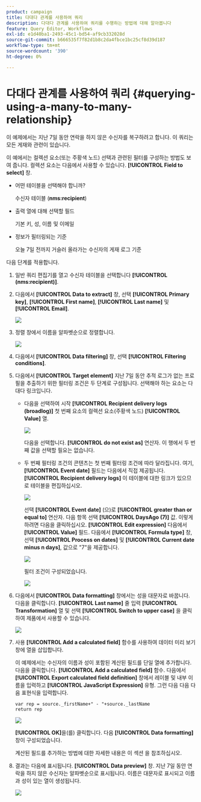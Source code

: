 ```yaml
---
product: campaign
title: 다대다 관계를 사용하여 쿼리
description: 다대다 관계를 사용하여 쿼리를 수행하는 방법에 대해 알아봅니다
feature: Query Editor, Workflows
exl-id: e1d40ba1-2493-45c1-bd54-af9cb332028d
source-git-commit: b666535f7f82d1b8c2da4fbce1bc25cf8d39d187
workflow-type: tm+mt
source-wordcount: '390'
ht-degree: 0%

---
```


# 다대다 관계를 사용하여 쿼리 {#querying-using-a-many-to-many-relationship}



이 예제에서는 지난 7일 동안 연락을 하지 않은 수신자를 복구하려고 합니다. 이 쿼리는 모든 게재와 관련이 있습니다.

이 예에서는 컬렉션 요소(또는 주황색 노드) 선택과 관련된 필터를 구성하는 방법도 보여 줍니다. 컬렉션 요소는 다음에서 사용할 수 있습니다. **[!UICONTROL Field to select]** 창.

* 어떤 테이블을 선택해야 합니까?

  수신자 테이블 (**nms:recipient**)

* 출력 열에 대해 선택할 필드

  기본 키, 성, 이름 및 이메일

* 정보가 필터링되는 기준

  오늘 7일 전까지 거슬러 올라가는 수신자의 게재 로그 기준

다음 단계를 적용합니다.

1. 일반 쿼리 편집기를 열고 수신자 테이블을 선택합니다 **[!UICONTROL (nms:recipient)]**.
1. 다음에서 **[!UICONTROL Data to extract]** 창, 선택 **[!UICONTROL Primary key]**, **[!UICONTROL First name]**, **[!UICONTROL Last name]** 및 **[!UICONTROL Email]**.

   ![](assets/query_editor_nveau_33.png)

1. 정렬 창에서 이름을 알파벳순으로 정렬합니다.

   ![](assets/query_editor_nveau_34.png)

1. 다음에서 **[!UICONTROL Data filtering]** 창, 선택 **[!UICONTROL Filtering conditions]**.
1. 다음에서 **[!UICONTROL Target element]** 지난 7일 동안 추적 로그가 없는 프로필을 추출하기 위한 필터링 조건은 두 단계로 구성됩니다. 선택해야 하는 요소는 다대다 링크입니다.

   * 다음을 선택하여 시작 **[!UICONTROL Recipient delivery logs (broadlog)]** 첫 번째 요소의 컬렉션 요소(주황색 노드) **[!UICONTROL Value]** 열.

     ![](assets/query_editor_nveau_67.png)

     다음을 선택합니다. **[!UICONTROL do not exist as]** 연산자. 이 행에서 두 번째 값을 선택할 필요는 없습니다.

   * 두 번째 필터링 조건의 콘텐츠는 첫 번째 필터링 조건에 따라 달라집니다. 여기, **[!UICONTROL Event date]** 필드는 다음에서 직접 제공됩니다. **[!UICONTROL Recipient delivery logs]** 이 테이블에 대한 링크가 있으므로 테이블을 편집하십시오.

     ![](assets/query_editor_nveau_36.png)

     선택 **[!UICONTROL Event date]** (으)로 **[!UICONTROL greater than or equal to]** 연산자. 다음 항목 선택 **[!UICONTROL DaysAgo (7)]** 값. 이렇게 하려면 다음을 클릭하십시오. **[!UICONTROL Edit expression]** 다음에서 **[!UICONTROL Value]** 필드. 다음에서 **[!UICONTROL Formula type]** 창, 선택 **[!UICONTROL Process on dates]** 및 **[!UICONTROL Current date minus n days]**, 값으로 &quot;7&quot;을 제공합니다.

     ![](assets/query_editor_nveau_37.png)

     필터 조건이 구성되었습니다.

     ![](assets/query_editor_nveau_38.png)

1. 다음에서 **[!UICONTROL Data formatting]** 창에서는 성을 대문자로 바꿉니다. 다음을 클릭합니다. **[!UICONTROL Last name]** 줄 입력 **[!UICONTROL Transformation]** 열 및 선택 **[!UICONTROL Switch to upper case]** 을 클릭하여 제품에서 사용할 수 있습니다.

   ![](assets/query_editor_nveau_39.png)

1. 사용 **[!UICONTROL Add a calculated field]** 함수를 사용하여 데이터 미리 보기 창에 열을 삽입합니다.

   이 예제에서는 수신자의 이름과 성이 포함된 계산된 필드를 단일 열에 추가합니다. 다음을 클릭합니다. **[!UICONTROL Add a calculated field]** 함수. 다음에서 **[!UICONTROL Export calculated field definition]** 창에서 레이블 및 내부 이름을 입력하고 **[!UICONTROL JavaScript Expression]** 유형. 그런 다음 다음 다음 표현식을 입력합니다.

   ```
   var rep = source._firstName+" - "+source._lastName
   return rep
   ```

   ![](assets/query_editor_nveau_40.png)

   **[!UICONTROL OK]**&#x200B;을(를) 클릭합니다. 다음 **[!UICONTROL Data formatting]** 창이 구성되었습니다.

   계산된 필드를 추가하는 방법에 대한 자세한 내용은 이 섹션 을 참조하십시오.

1. 결과는 다음에 표시됩니다. **[!UICONTROL Data preview]** 창. 지난 7일 동안 연락을 하지 않은 수신자는 알파벳순으로 표시됩니다. 이름은 대문자로 표시되고 이름과 성이 있는 열이 생성됩니다.

   ![](assets/query_editor_nveau_41.png)
